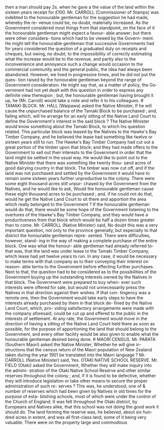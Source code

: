 then a man should pay 2s. when he gave a the value of the land within the sixteen years receipt for £100. Mr. CARROLL (Commissioner of Stamps) was indebted to the honourable gentleman for the suggestion he had made, whereby the re- venue could be, no doubt, materially increased. As the Government considered most things from that standpoint, on the face of it the honourable gentleman might expect a favour- able answer; but there were other considera- tions which had to be viewed by the Govern- ment. He might tell the honourable gentleman that successive Governments had for years considered the question of a graduated duty on receipts and cheques, but owing, no doubt, to the impossibility of correctly estimating what the increase would be to the revenue, and partly also to the inconvenience and annoyance such a change would occasion to the commercial community and the general public, the idea had always been abandoned. However, we lived in progressive times, and he did not put the ques- tion raised by the honourable gentleman beyond the range of Government consideration. He might say that, as a matter of policy, the Go- vernment had not yet dealt with this question in order to express any definite view thereupon ; but, the honourable gentleman having brought it up, he (Mr. Carroll) would take a note and refer it to his colleagues. # TAMAKI BLOCK. Mr. HALL (Waipawa) asked the Native Minister, If he will cause the unpurchased balance of the Tamaki Block to be purchased ; and, failing which, will he arrange for an early sitting of the Native Land Court to define the Government's interest in the said block ? The Native Minister would know something about the Tamaki Block, to which his question related. This particular block was leased by the Natives to the Hawke's Bay Timber Company, and he believed the lease had something like twelve or sixteen years still to run. The Hawke's Bay Timber Company had cut out a great portion of the timber upon that block; and they had made offers to the Government to sell out their interests to the Government in order that the land might be settled in the usual way. He would like to point out to the Native Minister that there was something like twenty thou- sand acres of good dairying country in that block. The timber was now cut off, and if the land was not purchased and settled by the Government it would have to remain some sixteen years further unproductive to the colony. There were some eight thousand acres still unpur- chased by the Government from the Natives, and he would like to ask, Would the honourable gentleman cause these eight thousand acres to be purchased ; and, if he could not do that, would he get the Native Land Court to sit there and apportion the area which really belonged to the Government ? If the honourable gentleman would do that, there would be some hope of the Government listening to the overtures of the Hawke's Bay Timber Company, and they would have a productiveness from that block which would be half a dozen times greater than to come. Mr. CARROLL (Native Minister) said, No doubt this was a very important question, not only to the province generally, but especially to that district the honourable gentleman repre- sented. There were difficulties, however, stand- ing in the way of making a complete purchase of the entire block. One was what the honour- able gentleman had already referred to-that was, that the land was under lease to the Tamaki Timber Company, which lease had yet twelve years to run. In any case, it would be necessary to make terms with that company as to their conveying their interest on reason- able terms to the Government before effecting further purchases. Next to that, the question had to be considered as to the possibilities of the Government buying up the outstanding interests owned by the Natives in that block. The Government were prepared to buy when- ever such interests were offered for sale, but would not unnecessarily press the Natives in that direction against their wishes. If that con- tingency was a remote one, then the Government would take early steps to have the interests already purchased by them in that block de- fined by the Native Land Court, which, pro- viding satisfactory arrangements were made with the company aforesaid, could be cut up and offered to the public in the interests of settlement. At any rate, the Government would move in the direction of having a sitting of the Native Land Court held there as soon as possible, for the purpose of apportioning the land that should belong to the Government, and every other facility would be also given to enable what the honourable gentleman desired being done. # MAORI CENSUS. Mr. PARATA (Southern Maori) asked the Native Minister, Whether he will give in- structions that the census return of the Maori population of New Zealand taken during the year 1901 be translated into the Maori language ? Mr. CARROLL (Native Minister) said, Yes. OTAKI NATIVE SCHOOL RESERVE. Mr. FIELD (Otaki) asked the Government, Whether they will make inquiry into the admini- stration of the Otaki Native School Reserve and other similar reserves throughout the colony ; and, if it is found to be defective, whether they will introduce legislation or take other means to secure the proper administration of such re- serves ? This was, he understood, one of & number of reserves which had been given by Natives in old times for the purpose of esta- blishing schools, most of which were under the control of the Church of England. It was felt throughout the Otaki district, by Europeans and Natives alike, that this school was not doing the good work it should do. The land forming the reserve was, he believed, about six hun- dred acres in extent, and was all first-class land, some of it being very valuable. There were on the property large and commodious 